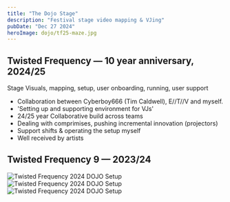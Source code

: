 ```yaml
---
title: "The Dojo Stage"
description: "Festival stage video mapping & VJing"
pubDate: "Dec 27 2024"
heroImage: dojo/tf25-maze.jpg
---
```


## Twisted Frequency — 10 year anniversary, 2024/25

Stage Visuals, mapping, setup, user onboarding, running, user support

- Collaboration between Cyberboy666 (Tim Caldwell), E//T//V and myself.
- 'Setting up and supporting environment for VJs'
- 24/25 year Collaborative build across teams
- Dealing with comprimises, pushing incremental innovation (projectors)
- Support shifts & operating the setup myself
- Well received by artists

## Twisted Frequency 9 — 2023/24

![Twisted Frequency 2024 DOJO Setup](dojo/tf24-3.png)
![Twisted Frequency 2024 DOJO Setup](dojo/tf24-2.png)
![Twisted Frequency 2024 DOJO Setup](dojo/tf24_1.png)
